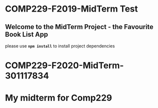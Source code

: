 # COMP229-F2019-MidTerm Test

## Welcome to the MidTerm Project - the Favourite Book List App

please use **`npm install`** to install project dependencies

# COMP229-F2020-MidTerm-301117834
# My midterm for Comp229